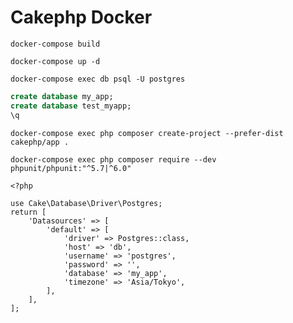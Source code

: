 # Cakephp Docker

```shell
docker-compose build
```

```shell
docker-compose up -d
```

```shell
docker-compose exec db psql -U postgres
```

```sql
create database my_app;
create database test_myapp;
\q
```

```shell
docker-compose exec php composer create-project --prefer-dist cakephp/app .
```

```shell
docker-compose exec php composer require --dev phpunit/phpunit:"^5.7|^6.0"
```
```php:app.php
<?php

use Cake\Database\Driver\Postgres;
return [
    'Datasources' => [
        'default' => [
            'driver' => Postgres::class,
            'host' => 'db',
            'username' => 'postgres',
            'password' => '',
            'database' => 'my_app',
            'timezone' => 'Asia/Tokyo',
        ],
    ],
];
```
